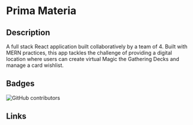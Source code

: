 # Prima Materia

## Description
A full stack React application built collaboratively by a team of 4. Built with MERN practices, this app tackles the challenge of providing a digital location where users can create virtual Magic the Gathering Decks and manage a card wishlist.

## Badges
<img alt="GitHub contributors" src="https://img.shields.io/github/contributors/bordanattila/Prima-Materia">

## Links